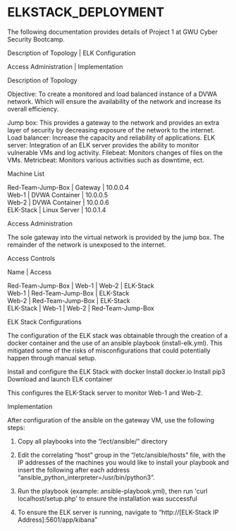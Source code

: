 # ELKSTACK_DEPLOYMENT
The following documentation provides details of Project 1 at GWU Cyber Security Bootcamp.


  Description of Topology   |  ELK Configuration

  Access Administration     |  Implementation


  Description of Topology

   Objective: To create a monitored and load balanced instance of a DVWA network.
  Which will ensure the availability of the network and increase its overall efficiency. 

  Jump box: This provides a gateway to the network and provides an extra layer of security by decreasing exposure of the network to the internet.
  Load balancer: Increase the capacity and reliability of applications.
  ELK server: Integration of an ELK server provides the ability to monitor vulnerable VMs and log activity.
  Filebeat: Monitors changes of files on the VMs.
  Metricbeat: Monitors various activities such as downtime, ect.


  Machine List

  Red-Team-Jump-Box | Gateway        | 10.0.0.4<br/>
  Web-1             | DVWA Container | 10.0.0.5</br>
  Web-2             | DVWA Container | 10.0.0.6</br>
  ELK-Stack         | Linux Server   | 10.0.1.4<br/>


 Access Administration

 The sole gateway into the virtual network is provided by the jump box. The remainder of the network is unexposed to the internet. 

 Access Controls
 
 Name         |              Access
 
  Red-Team-Jump-Box   |   Web-1 | Web-2 | ELK-Stack<br/>
  Web-1               |   Red-Team-Jump-Box | ELK-Stack<br/>
  Web-2               |   Red-Team-Jump-Box | ELK-Stack<br/>
  ELK-Stack           |   Web-1 | Web-2 | Red-Team-Jump-Box<br/>

  ELK Stack Configurations

The configuration of the ELK stack was obtainable through the creation of a docker container and the use of an ansible playbook (install-elk.yml). This mitigated some of the risks of misconfigurations that could potentially happen through manual setup.

  Install and configure the ELK Stack with docker
  Install docker.io
  Install pip3
  Download and launch ELK container

  This configures the ELK-Stack server to monitor Web-1 and Web-2.


  Implementation

  After configuration of the ansible on the gateway VM, use the following steps:

  1. Copy all playbooks into the “/ect/ansible/” directory
  
  2. Edit the correlating “host” group in the “/etc/ansible/hosts” file, with the IP addresses of the
  machines you would like to install your playbook and insert the following after each address “ansible_python_interpreter=/usr/bin/python3”.
  
  3. Run the playbook (example: ansible-playbook.yml), then run 'curl localhost/setup.php' to ensure the installation was successful
  
  4. To ensure the ELK server is running, navigate to “http://[ELK-Stack IP Address]:5601/app/kibana”

